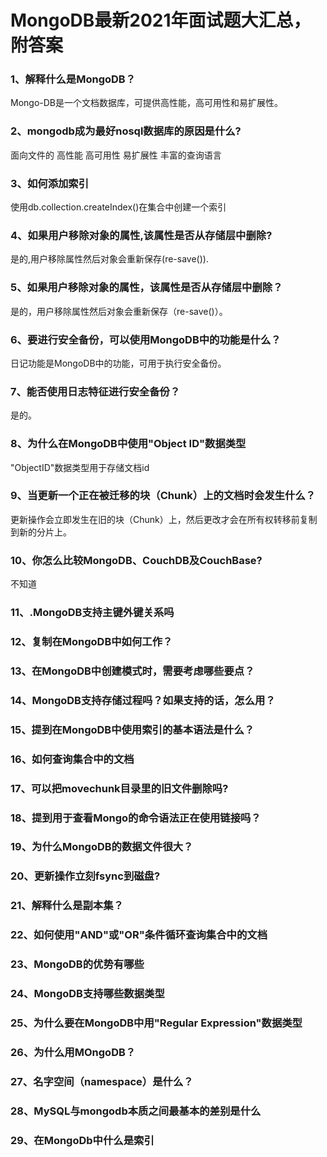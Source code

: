 # MongoDB最新2021年面试题大汇总，附答案

### 1、解释什么是MongoDB？

Mongo-DB是一个文档数据库，可提供高性能，高可用性和易扩展性。


### 2、mongodb成为最好nosql数据库的原因是什么?

面向文件的 高性能 高可用性 易扩展性 丰富的查询语言


### 3、如何添加索引

使用db.collection.createIndex()在集合中创建一个索引


### 4、如果用户移除对象的属性,该属性是否从存储层中删除?

是的,用户移除属性然后对象会重新保存(re-save()).


### 5、如果用户移除对象的属性，该属性是否从存储层中删除？

是的，用户移除属性然后对象会重新保存（re-save()）。


### 6、要进行安全备份，可以使用MongoDB中的功能是什么？

日记功能是MongoDB中的功能，可用于执行安全备份。


### 7、能否使用日志特征进行安全备份？

是的。


### 8、为什么在MongoDB中使用"Object ID"数据类型

"ObjectID"数据类型用于存储文档id


### 9、当更新一个正在被迁移的块（Chunk）上的文档时会发生什么？

更新操作会立即发生在旧的块（Chunk）上，然后更改才会在所有权转移前复制到新的分片上。


### 10、你怎么比较MongoDB、CouchDB及CouchBase?

不知道


### 11、.MongoDB支持主键外键关系吗
### 12、复制在MongoDB中如何工作？
### 13、在MongoDB中创建模式时，需要考虑哪些要点？
### 14、MongoDB支持存储过程吗？如果支持的话，怎么用？
### 15、提到在MongoDB中使用索引的基本语法是什么？
### 16、如何查询集合中的文档
### 17、可以把movechunk目录里的旧文件删除吗?
### 18、提到用于查看Mongo的命令语法正在使用链接吗？
### 19、为什么MongoDB的数据文件很大？
### 20、更新操作立刻fsync到磁盘?
### 21、解释什么是副本集？
### 22、如何使用"AND"或"OR"条件循环查询集合中的文档
### 23、MongoDB的优势有哪些
### 24、MongoDB支持哪些数据类型
### 25、为什么要在MongoDB中用"Regular Expression"数据类型
### 26、为什么用MOngoDB？
### 27、名字空间（namespace）是什么？
### 28、MySQL与mongodb本质之间最基本的差别是什么
### 29、在MongoDb中什么是索引





